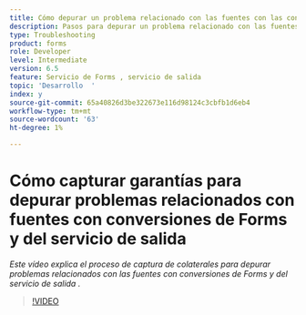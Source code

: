 ```yaml
---
title: Cómo depurar un problema relacionado con las fuentes con las conversiones de Forms y del servicio de salida
description: Pasos para depurar un problema relacionado con las fuentes con Forms y el servicio de salida
type: Troubleshooting
product: forms
role: Developer
level: Intermediate
version: 6.5
feature: Servicio de Forms , servicio de salida
topic: 'Desarrollo  '
index: y
source-git-commit: 65a40826d3be322673e116d98124c3cbfb1d6eb4
workflow-type: tm+mt
source-wordcount: '63'
ht-degree: 1%

---
```



# Cómo capturar garantías para depurar problemas relacionados con fuentes con conversiones de Forms y del servicio de salida

*Este vídeo explica el proceso de captura de colaterales para depurar problemas relacionados con las fuentes con conversiones de Forms y del servicio de salida .*

>[!VIDEO](https://video.tv.adobe.com/v/335487?quality=9&learn=on)
